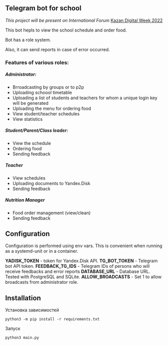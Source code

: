 ## Telegram bot for school
_This project will be present on International Forum_
[Kazan Digital Week 2022](https://kazandigitalweek.com/en/site)

This bot hepls to view the school schedule and order food.

Bot has a role system.

Also, it can send reports in case of error occurred.

### Features of various roles:

##### Administrator:

- Brroadcasting by groups or to p2p
- Uploading schoool timetable
- Uploading a list of students and teachers
for whom a unique login key will be generated
- Uploading the menu for ordering food
- View student/teacher schedules
- View statistics

##### Student/Parent/Class leader:

- View the schedule
- Ordering food
- Sending feedback

##### Teacher
- View schedules
- Uploading documents to Yandex.Disk
- Sending feedback

##### Nutrition Manager

- Food order management (view/clean)
- Sending feedback

## Configuration
Configuration is performed using env vars.
This is convenient when running as a systemd-unit or in a container.

**YADISK_TOKEN** - token for Yandex.Disk API.
**TG_BOT_TOKEN** - Telegram bot API token.
**FEEDBACK_TG_IDS** - Telegram IDs of persons who will receive feedbacks and error reports
**DATABASE_URL** - Database URL. Tested with PostgreSQL and SQLite.
**ALLOW_BROADCASTS** -  Set 1 to allow broadcasts from administrator role.

## Installation
Установка зависимостей
```
python3 -m pip install -r requirements.txt
```

Запуск
```
python3 main.py
```

